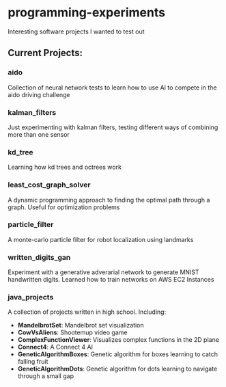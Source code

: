 # programming-experiments
Interesting software projects I wanted to test out

## Current Projects:

### aido
Collection of neural network tests to learn how to use AI to compete in the aido driving challenge

### kalman_filters
Just experimenting with kalman filters, testing different ways of combining more than one sensor

### kd_tree
Learning how kd trees and octrees work

### least_cost_graph_solver
A dynamic programming approach to finding the optimal path through a graph. Useful for optimization problems

### particle_filter
A monte-carlo particle filter for robot localization using landmarks

### written_digits_gan
Experiment with a generative adverarial network to generate MNIST handwritten digits. Learned how to train networks on AWS EC2 Instances

### java_projects
A collection of projects written in high school. Including:
* **MandelbrotSet**: Mandelbrot set visualization
* **CowVsAliens**: Shootemup video game
* **ComplexFunctionViewer**: Visualizes complex functions in the 2D plane
* **Connect4**: A Connect 4 AI
* **GeneticAlgorithmBoxes**: Genetic algorithm for boxes learning to catch falling fruit
* **GeneticAlgorithmDots**: Genetic algorithm for dots learning to navigate through a small gap
